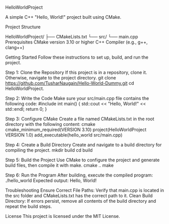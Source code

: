 HelloWorldProject

A simple C++ "Hello, World!" project built using CMake.

Project Structure

HelloWorldProject/
├── CMakeLists.txt
└── src/
    └── main.cpp
Prerequisites
CMake version 3.10 or higher
C++ Compiler (e.g., g++, clang++)


Getting Started
Follow these instructions to set up, build, and run the project.

Step 1: Clone the Repository
If this project is in a repository, clone it. Otherwise, navigate to the project directory.
git clone https://github.com/TusharNaugain/Hello-World-Dummy.git
cd HelloWorldProject.


Step 2: Write the Code
Make sure your src/main.cpp file contains the following code:
#include <iostream>
int main() {
    std::cout << "Hello, World!" << std::endl;
    return 0;
}


Step 3: Configure CMake
Create a file named CMakeLists.txt in the root directory with the following content:
cmake
cmake_minimum_required(VERSION 3.10)
project(HelloWorldProject VERSION 1.0)
add_executable(hello_world src/main.cpp)

Step 4: Create a Build Directory
Create and navigate to a build directory for compiling the project.
mkdir build
cd build

Step 5: Build the Project
Use CMake to configure the project and generate build files, then compile it with make.
cmake ..
make

Step 6: Run the Program
After building, execute the compiled program:
./hello_world
Expected output:
Hello, World!


Troubleshooting
Ensure Correct File Paths: Verify that main.cpp is located in the src folder and CMakeLists.txt has the correct path to it.
Clean Build Directory: If errors persist, remove all contents of the build directory and repeat the build steps.


License
This project is licensed under the MIT License.
